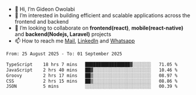 - 👋 Hi, I’m Gideon Owolabi
- 👀 I’m interested in building efficient and scalable applications across the frontend and backend
- 💞️ I’m looking to collaborate on <b>frontend(react)</b>, <b>mobile(react-native)</b> and <b>backend(Nodejs, Laravel)</b> projects
- 📫 How to reach me <a href="mailto:gideoniyin2021@gmail.com">Mail</a>, <a href="https://www.linkedin.com/in/gideon-owolabi-9b667a232/">LinkedIn</a> and <a href="https://wa.me/2348055377085">Whatsapp</a>

<!---
gude1/gude1 is a ✨ special ✨ repository because its `README.md` (this file) appears on your GitHub profile.
You can click the Preview link to take a look at your changes.
--->

<!--START_SECTION:waka-->

```txt
From: 25 August 2025 - To: 01 September 2025

TypeScript    18 hrs 7 mins   █████████████████▓░░░░░░░   71.05 %
JavaScript    2 hrs 40 mins   ██▓░░░░░░░░░░░░░░░░░░░░░░   10.46 %
Groovy        2 hrs 17 mins   ██▒░░░░░░░░░░░░░░░░░░░░░░   08.97 %
CSS           2 hrs 15 mins   ██▒░░░░░░░░░░░░░░░░░░░░░░   08.86 %
JSON          5 mins          ░░░░░░░░░░░░░░░░░░░░░░░░░   00.39 %
```

<!--END_SECTION:waka-->
